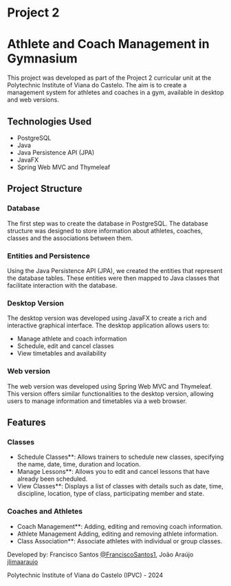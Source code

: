 # Project 2
# Athlete and Coach Management in Gymnasium

This project was developed as part of the Project 2 curricular unit at the Polytechnic Institute of Viana do Castelo. The aim is to create a management system for athletes and coaches in a gym, available in desktop and web versions.

## Technologies Used

- PostgreSQL
- Java
- Java Persistence API (JPA)
- JavaFX
- Spring Web MVC and Thymeleaf

## Project Structure

### Database

The first step was to create the database in PostgreSQL. The database structure was designed to store information about athletes, coaches, classes and the associations between them.

### Entities and Persistence

Using the Java Persistence API (JPA), we created the entities that represent the database tables. These entities were then mapped to Java classes that facilitate interaction with the database.



### Desktop Version

The desktop version was developed using JavaFX to create a rich and interactive graphical interface. The desktop application allows users to:

- Manage athlete and coach information
- Schedule, edit and cancel classes
- View timetables and availability

### Web version

The web version was developed using Spring Web MVC and Thymeleaf. This version offers similar functionalities to the desktop version, allowing users to manage information and timetables via a web browser.

## Features

### Classes

- Schedule Classes**: Allows trainers to schedule new classes, specifying the name, date, time, duration and location.
- Manage Lessons**: Allows you to edit and cancel lessons that have already been scheduled.
- View Classes**: Displays a list of classes with details such as date, time, discipline, location, type of class, participating member and state.

### Coaches and Athletes

- Coach Management**: Adding, editing and removing coach information.
- Athlete Management Adding, editing and removing athlete information.
- Class Association**: Associate athletes with individual or group classes.

Developed by: Francisco Santos [@FranciscoSantos1](https://github.com/FranciscoSantos1), João Araújo [jlimaaraujo](https://github.com/jlimaaraujo)

Polytechnic Institute of Viana do Castelo (IPVC) - 2024
